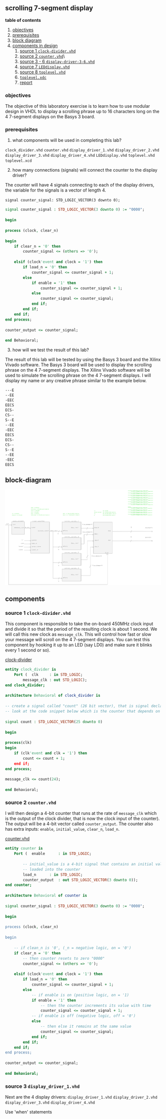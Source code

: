 ## scrolling 7-segment display

**table of contents**

1.  [objectives](#objectives)
2.  [prerequisites](#prerequisites)
3.  [block diagram](#block-diagram)
4.  [components in design](#components)
	1.  [source 1 `clock-divider.vhd`](#source-1-clock-dividervhd)
	2.  [source 2 `counter.vhd`](#source-2-countervhd)\
	3.  [source 3 - 6 `display-driver-3-6.vhd`](#source-3---6-display-driver-3-6vhd)
	4.  [source 7 `LEDdisplay.vhd`](#source-7-LEDDisplayvhd)
	5.  [source 8 `toplevel.vhd`](#source-8-toplevelvhd)
	6.  [`toplevel.xdc`](#toplevelxdc)
	7.  [report](#report)

### objectives

The objective of this laboratory exercise is to learn how to use modular design in VHDL to display a scrolling phrase up to 16 characters long on the 4 7-segment displays on the Basys 3 board.

### prerequisites

1.  what components will be used in completing this lab?

`clock_divider.vhd`
`counter.vhd`
`display_driver_1.vhd`
`display_driver_2.vhd`
`display_driver_3.vhd`
`display_driver_4.vhd`
`LEDdisplay.vhd`
`toplevel.vhd`
`toplevel.xcd`

2.  how many connections (signals) will connect the counter to the display driver?

The counter will have 4 signals connecting to each of the display drivers, the variable for the signals is a vector of length 4. 

`signal counter_signal: STD_LOGIC_VECTOR(3 downto 0);`

```vhdl
signal counter_signal : STD_LOGIC_VECTOR(3 downto 0) := "0000";

begin

process (clock, clear_n)

begin
	if clear_n = '0' then
		counter_signal <= (others => '0');
	
	elsif (clock'event and clock = '1') then
		if load_n = '0' then
			counter_signal <= counter_signal + 1;
		else
			if enable = '1' then
				counter_signal <= counter_signal + 1;
			else
				counter_signal <= counter_signal;
			end if;
		end if;
	end if;
end process;

counter_output <= counter_signal;

end Behavioral;
```

3.  how will we test the result of this lab?

The result of this lab will be tested by using the Basys 3 board and the Xilinx Vivado software. The Basys 3 board will be used to display the scrolling phrase on the 4 7-segment displays. The Xilinx Vivado software will be used to simulate the scrolling phrase on the 4 7-segment displays.  I will display my name or any creative phrase similar to the example below.


```
---E
--EE
-EEC
EECS
ECS-
CS--
S--E
--EE
-EEC
EECS
ECS-
CS--
S--E
--EE
-EEC
EECS
```

## block-diagram

![block-diagram](./assets/block-diagram.png)

## components

### source 1 `clock-divider.vhd`

This component is responsible to take the on-board 450MHz clock input and divide it so that the period of the resulting clock is about 1 second.  We will call this new clock as `message_clk`.  This will control how fast or slow your message will scroll on the 4 7-segment displays.  You can test this component by hooking it up to an LED (say LD0) and make sure it blinks every 1 second or so).

[clock-divider](./src/clock_divider.vhd)
```vhdl
entity clock_divider is
	Port (  clk		: in STD_LOGIC;
		message_clk	: out STD_LOGIC);
end clock_divider;

architecture Behavioral of clock_divider is

-- create a signal called "count" (26 bit vector), that is signal declaration.
-- look at the code snippet below which is the counter that depends on clock signal

signal count : STD_LOGIC_VECTOR(25 downto 0)

begin

process(clk)
begin
	if (clk'event and clk = '1') then
		count <= count + 1;
	end if;
end process;

message_clk <= count(24);

end Behavioral;

```

### source 2 `counter.vhd`

I will then design a 4-bit counter that runs at the rate of `message_clk` which is the output of the clock divider, that is now the clock input of the counter).  The output will be a 4-bit vector called `counter_output`.  The counter also has extra inputs:  `enable`, `initial_value`, `clear_n`, `load_n`.

[counter.vhd](./src/counter.vhd)
```vhdl
entity counter is
	Port (  enable 		: in STD_LOGIC;

		-- initial_value is a 4-bit signal that contains an initial value to be 
		-- loaded into the counter
		load_n		: in STD_LOGIC;
		counter_output  : out STD_LOGIC_VECTOR(3 downto 0));
end counter;

architecture Behavioral of counter is

signal counter_signal : STD_LOGIC_VECTOR(3 downto 0) := "0000";

begin

process (clock, clear_n)

begin

	-- if clean_n is '0', (_n = negative logic, on = '0')
	if clear_n = '0' then
		-- then counter resets to zero "0000"
		counter_signal <= (others => '0');
	
	elsif (clock'event and clock = '1') then
		if load_n = '0' then
			counter_signal <= counter_signal + 1;
		else
			-- if enable is on (positive logic, on = '1)
			if enable = '1' then
				-- then the counter increments its value with time
				counter_signal <= counter_signal + 1;
			-- if enable is off (negative logic, off = '0')
			else
				-- then else it remains at the same value
				counter_signal <= counter_signal;
			end if;
		end if;
	end if;
end process;

counter_output <= counter_signal;

end Behavioral;
```

### source 3 `display_driver_1.vhd`

Next are the 4 display drivers:
`display_driver_1.vhd`
`display_driver_2.vhd`
`display_driver_3.vhd`
`display_driver_4.vhd`

Use 'when' statements 
